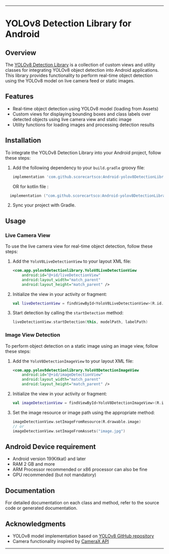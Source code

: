 
---

# YOLOv8 Detection Library for Android

## Overview

The [YOLOv8 Detection Library](https://jitpack.io/#scorecartsco/Android-yolov8DetectionLibrary) is a collection of custom views and utility classes for integrating YOLOv8 object detection into Android applications. This library provides functionality to perform real-time object detection using the YOLOv8 model on live camera feed or static images.

## Features

- Real-time object detection using YOLOv8 model (loading from Assets)
- Custom views for displaying bounding boxes and class labels over detected objects using live camera view and static image
- Utility functions for loading images and processing detection results

## Installation

To integrate the YOLOv8 Detection Library into your Android project, follow these steps:

1. Add the following dependency to your `build.gradle` groovy file:

   ```groovy
   implementation 'com.github.scorecartsco:Android-yolov8DetectionLibrary:latest-version'
   ```
   OR for kotlin file : 

 ```kotlin
   implementation ("com.github.scorecartsco:Android-yolov8DetectionLibrary:${latest-version}")
   ```
   

2. Sync your project with Gradle.

## Usage

### Live Camera View

To use the live camera view for real-time object detection, follow these steps:

1. Add the `YoloV8LiveDetectionView` to your layout XML file:

   ```xml
   <com.app.yolov8detectionlibrary.YoloV8LiveDetectionView
       android:id="@+id/liveDetectionView"
       android:layout_width="match_parent"
       android:layout_height="match_parent" />
   ```

2. Initialize the view in your activity or fragment:

   ```kotlin
   val liveDetectionView = findViewById<YoloV8LiveDetectionView>(R.id.liveDetectionView)
   ```

3. Start detection by calling the `startDetection` method:

   ```kotlin
   liveDetectionView.startDetection(this, modelPath, labelPath)
   ```

### Image View Detection

To perform object detection on a static image using an image view, follow these steps:

1. Add the `YoloV8DetectionImageView` to your layout XML file:

   ```xml
   <com.app.yolov8detectionlibrary.YoloV8DetectionImageView
       android:id="@+id/imageDetectionView"
       android:layout_width="match_parent"
       android:layout_height="match_parent" />
   ```

2. Initialize the view in your activity or fragment:

   ```kotlin
   val imageDetectionView = findViewById<YoloV8DetectionImageView>(R.id.imageDetectionView)
   ```

3. Set the image resource or image path using the appropriate method:

   ```kotlin
   imageDetectionView.setImageFromResource(R.drawable.image)
   // or
   imageDetectionView.setImageFromAssets("image.jpg")
   ```


## Android Device requirement

- Android version 19(Kitkat) and later
- RAM 2 GB and more
- ARM Processor recommended or x86 processor can also be fine
- GPU recommended (but not mandatory)

## Documentation

For detailed documentation on each class and method, refer to the source code or generated documentation.

## Acknowledgments

- YOLOv8 model implementation based on [YOLOv8 GitHub repository](https://github.com/yolov8/yolov8)
- Camera functionality inspired by [CameraX API](https://developer.android.com/training/camerax)

---